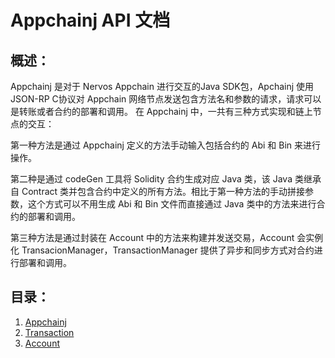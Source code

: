 # Appchainj API 文档
## 概述：
Appchainj 是对于 Nervos Appchain 进行交互的Java SDK包，Apchainj 使用 JSON-RP C协议对 Appchain 网络节点发送包含方法名和参数的请求，请求可以是转账或者合约的部署和调用。
在 Appchainj 中，一共有三种方式实现和链上节点的交互：

第一种方法是通过 Appchainj 定义的方法手动输入包括合约的 Abi 和 Bin 来进行操作。

第二种是通过 codeGen 工具将 Solidity 合约生成对应 Java 类，该 Java 类继承自 Contract 类并包含合约中定义的所有方法。相比于第一种方法的手动拼接参数，这个方式可以不用生成 Abi 和 Bin 文件而直接通过 Java 类中的方法来进行合约的部署和调用。

第三种方法是通过封装在 Account 中的方法来构建并发送交易，Account 会实例化 TransacionManager，TransactionManager 提供了异步和同步方式对合约进行部署和调用。
## 目录：
1. [Appchainj](Appchainj.md)
2. [Transaction](Transaction.md)
3. [Account](Account.md)
